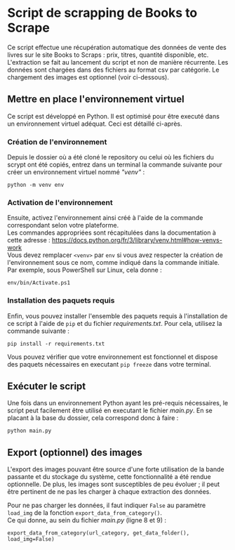 # Script de scrapping de Books to Scrape

Ce script effectue une récupération automatique des données de vente des livres sur le site Books to Scraps : prix, titres, quantité disponible, etc. L'extraction se fait au lancement du script et non de manière récurrente. Les données sont chargées dans des fichiers au format csv par catégorie. Le chargement des images est optionnel (voir ci-dessous).

## Mettre en place l'environnement virtuel

Ce script est développé en Python. Il est optimisé pour être executé dans un environnement virtuel adéquat. Ceci est détaillé ci-après. 

### Création de l'environnement

Depuis le dossier où a été cloné le repository ou celui où les fichiers du scrypt ont été copiés,
entrez dans un terminal la commande suivante pour créer un environnement virtuel nommé *"venv"* :  
```
python -m venv env
```

### Activation de l'environnement

Ensuite, activez l'environnement ainsi créé à l'aide de la commande correspondant
selon votre plateforme.  
Les commandes appropriées sont récapitulées dans la documentation à cette adresse : <https://docs.python.org/fr/3/library/venv.html#how-venvs-work>  
Vous devez remplacer `<venv>` par `env` si vous avez respecter la création de l'environnement
sous ce nom, comme indiqué dans la commande initiale.  
Par exemple, sous PowerShell sur Linux, cela donne :
```
env/bin/Activate.ps1
```

### Installation des paquets requis

Enfin, vous pouvez installer l'ensemble des paquets requis à l'installation de ce script à l'aide de `pip` et du fichier *requirements.txt*. 
Pour cela, utilisez la commande suivante :
```
pip install -r requirements.txt
```

Vous pouvez vérifier que votre environnement est fonctionnel et dispose des paquets nécessaires en executant `pip freeze` dans votre terminal.

## Exécuter le script

Une fois dans un environnement Python ayant les pré-requis nécessaires, le script peut facilement être utilisé en executant le fichier *main.py*.
En se placant à la base du dossier, cela correspond donc à faire :
```
python main.py
```

## Export (optionnel) des images

L'export des images pouvant être source d'une forte utilisation de la bande passante et du stockage du système, cette fonctionnalité a été rendue optionnelle. De plus, les images sont susceptibles de peu évoluer ; il peut être pertinent de ne pas les charger à chaque extraction des données.  

Pour ne pas charger les données, il faut indiquer `False` au paramètre `load_img` de la fonction `export_data_from_category()`.  
Ce qui donne, au sein du fichier *main.py* (ligne 8 et 9) :  
```
export_data_from_category(url_category, get_data_folder(), load_img=False)
```